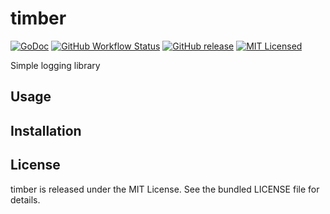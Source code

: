 timber
=========

[![GoDoc](https://img.shields.io/badge/godoc-reference-blue.svg)](https://godoc.org/github.com/akerl/timber/log)
[![GitHub Workflow Status](https://img.shields.io/github/workflow/status/akerl/timber/Build)](https://github.com/akerl/timber/actions)
[![GitHub release](https://img.shields.io/github/release/akerl/timber.svg)](https://github.com/akerl/timber/releases)
[![MIT Licensed](https://img.shields.io/badge/license-MIT-green.svg)](https://tldrlegal.com/license/mit-license)

Simple logging library

## Usage

## Installation

## License

timber is released under the MIT License. See the bundled LICENSE file for details.
